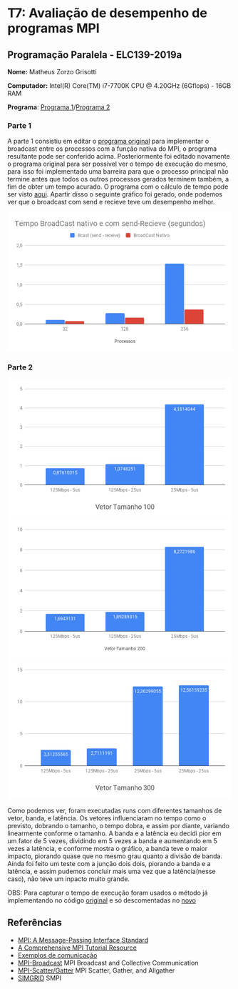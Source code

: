# T7: Avaliação de desempenho de programas MPI


## Programação Paralela - ELC139-2019a

**Nome:** Matheus Zorzo Grisotti

**Computador:** Intel(R) Core(TM) i7-7700K CPU @ 4.20GHz (6Gflops) - 16GB RAM 

**Programa**: [Programa 1](/trabalhos/t7/mpi_bcast.c)/[Programa 2](/trabalhos/t7/avg_timed.c)

### Parte 1

  A parte 1 consistiu em editar o [programa original](/trabalhos/t7/sr_bcast.c) para implementar o broadcast entre os processos com a função nativa do MPI, o programa resultante pode ser conferido acima. Posteriormente foi editado novamente o programa original para ser possivel ver o tempo de execução do mesmo, para isso foi implementado uma barreira para que o processo principal não termine antes que todos os outros processos gerados terminem também, a fim de obter um tempo acurado.
  O programa com o cálculo de tempo pode ser visto [aqui](/trabalhos/t7/sr_bcast_timed.c).
  Apartir disso o seguinte gráfico foi gerado, onde podemos ver que o broadcast com send e recieve teve um desempenho melhor.
  
  ![Tempo](/trabalhos/t7/Tempo%20BroadCast%20nativo%20e%20com%20send-Recieve%20(segundos).png)

### Parte 2

![Tempo1](/trabalhos/t7/100.png)
![Tempo2](/trabalhos/t7/200.png)
![Tempo3](/trabalhos/t7/300.png)

  Como podemos ver, foram executadas runs com diferentes tamanhos de vetor, banda, e latência. Os vetores influenciaram no tempo como o previsto, dobrando o tamanho, o tempo dobra, e assim por diante, variando linearmente conforme o tamanho. A banda e a latência eu decidi pior em um fator de 5 vezes, dividindo em 5 vezes a banda e aumentando em 5 vezes a latência, e conforme mostra o gráfico, a banda teve o maior impacto, piorando quase que no mesmo grau quanto a divisão de banda. Ainda foi feito um teste com a junção dois dois, piorando a banda e a latência, e assim pudemos concluir mais uma vez que a latência(nesse caso), não teve um inpacto muito grande.
 
  OBS: Para capturar o tempo de execução foram usados o método já implementando no código [original](/trabalhos/t7/avg.c) e só descomentadas no [novo](/trabalhos/t7/avg_timed.c)
  
## Referências

- [MPI: A Message-Passing Interface Standard](https://www.mpi-forum.org/docs/mpi-3.1/mpi31-report.pdf)  
- [A Comprehensive MPI Tutorial Resource](http://mpitutorial.com/)  
- [Exemplos de comunicação](exemplos/)
- [MPI-Broadcast](https://mpitutorial.com/tutorials/mpi-broadcast-and-collective-communication/)
  MPI Broadcast and Collective Communication
- [MPI-Scatter/Gatter](https://mpitutorial.com/tutorials/mpi-scatter-gather-and-allgather/)
  MPI Scatter, Gather, and Allgather
- [SIMGRID](http://simgrid.gforge.inria.fr/simgrid/3.20/doc/getting_started.html)
  SMPI
